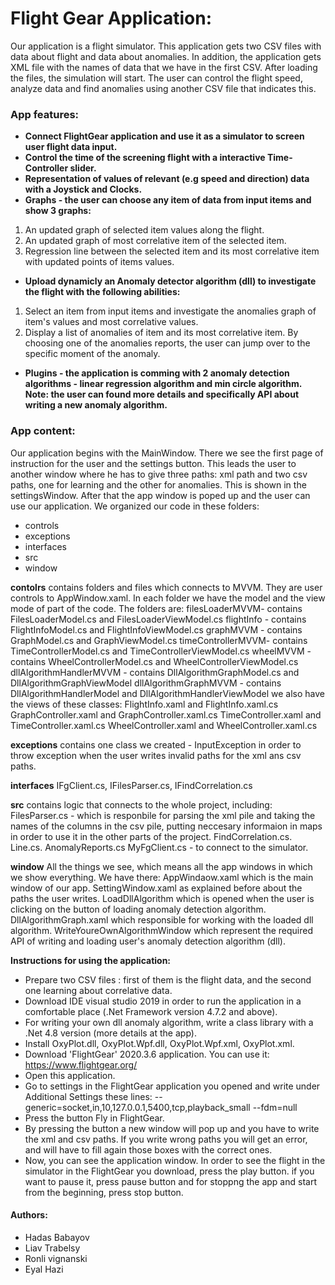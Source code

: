 # Flight Gear Application:

Our application is a flight simulator. This application gets two CSV files with data about flight and data about anomalies. In addition, the application gets XML file with the names of data that we have in the first CSV.
After loading the files, the simulation will start. The user can control the flight speed, analyze data and find anomalies using another CSV file that indicates this.


### App features:
  - **Connect FlightGear application and use it as a simulator to screen user flight data 
  input.**
  - **Control the time of the screening flight with a interactive Time-Controller slider.**
  - **Representation of values of relevant (e.g speed and direction) data with a Joystick and Clocks.**
  - **Graphs - the user can choose any item of data from input items and show 3 graphs:** 
  1) An updated graph of selected item values along the flight.
  2) An updated graph of most correlative item of the selected item.
  3) Regression line between the selected item and its most correlative item
     with updated points of items values.
  

  - **Upload dynamicly an Anomaly detector algorithm (dll) to investigate
    the flight with the following abilities:**
  1) Select an item from input items and investigate the anomalies graph of 
     item's values and most correlative values.
  2) Display a list of anomalies of item and its most correlative item.
     By choosing one of the anomalies reports, the user can jump over to the   
     specific moment of the anomaly.
     	
  - **Plugins - the application is comming with 2 anomaly detection algorithms -
    linear regression algorithm and min circle algorithm. 
    Note: the user can found more details and specifically API
    about writing a new anomaly algorithm.**
  

### App content:
 Our application begins with the MainWindow. There we see the first page of instruction for the user and the settings button. This leads the user to another window where he has to give three paths: xml path and two csv paths, one for learning and the other for anomalies.
 This is shown in the settingsWindow. After that the app window is poped up and the user can use our application.
 We organized our code in these folders:
* controls
* exceptions
* interfaces
* src
* window

**contolrs** 
    contains folders and files which connects to MVVM. They are user controls to AppWindow.xaml. In each folder      we have the model and the view mode of part of the code. The folders are:
	filesLoaderMVVM- contains FilesLoaderModel.cs and FilesLoaderViewModel.cs
	flightInfo - contains FlightInfoModel.cs and FlightInfoViewModel.cs 
	graphMVVM - contains GraphModel.cs and GraphViewModel.cs
	timeControllerMVVM- contains TimeControllerModel.cs and TimeControllerViewModel.cs
	wheelMVVM - contains WheelControllerModel.cs and WheelControllerViewModel.cs
	dllAlgorithmHandlerMVVM - contains DllAlgorithmGraphModel.cs and DllAlgorithmGraphViewModel
	dllAlgorithmGraphMVVM - contains DllAlgorithmHandlerModel and DllAlgorithmHandlerViewModel
        we also have the views of these classes: FlightInfo.xaml and FlightInfo.xaml.cs
	GraphController.xaml and GraphController.xaml.cs
	TimeController.xaml and TimeController.xaml.cs
	WheelController.xaml and  WheelController.xaml.cs

**exceptions** 
contains one class we created - InputException in order to throw exception when the user writes invalid paths for the xml ans csv paths.

**interfaces** 
IFgClient.cs, IFilesParser.cs, IFindCorrelation.cs

**src**
    contains logic that connects to the whole project, including:
    FilesParser.cs - which is responbile for parsing the xml pile and taking the names of the columns in the csv pile, putting neccesary informaion in maps in order to use it in the other parts of the project.
    FindCorrelation.cs.
    Line.cs.
    AnomalyReports.cs
    MyFgClient.cs - to connect to the simulator.

**window**
    All the things we see, which means all the app windows in which we show everything.
    We have there: AppWindaow.xaml which is the main window of our app.
    SettingWindow.xaml as explained before about the paths the user writes.
    LoadDllAlgorithm which is opened when the user is clicking on the button of loading anomaly detection algorithm.
    DllAlgorithmGraph.xaml which responsible for working with the loaded dll algorithm.
    WriteYoureOwnAlgorithmWindow which represent the required API of writing and loading user's anomaly detection algorithm (dll).

		        



**Instructions for using the application:**
- Prepare two CSV files : first of them is the flight data, and the second one learning about correlative data.
- Download IDE visual studio 2019 in order to run the application in a comfortable place (.Net Framework version 4.7.2 and above).
- For writing your own dll anomaly algorithm, write a class library with a .Net 4.8 version (more details at the app).
- Install OxyPlot.dll, OxyPlot.Wpf.dll, OxyPlot.Wpf.xml, OxyPlot.xml. 
- Download 'FlightGear' 2020.3.6 application. You can use it: https://www.flightgear.org/
- Open this application.
- Go to settings in the FlightGear application you opened and write under Additional Settings these lines:
  --generic=socket,in,10,127.0.0.1,5400,tcp,playback_small
  --fdm=null
- Press the button Fly in FlightGear.
- By pressing the button a new window will pop up and you have to write the xml and csv paths. If you write wrong paths you will get an error, and will have to fill again those boxes with the correct ones.
- Now, you can see the application window. In order to see the flight in the simulator in the FlightGear you download, press the play button. if you want to pause it, press pause button and for stoppng the app and start from the beginning, press stop button.

#### Authors:
* Hadas Babayov
* Liav Trabelsy
* Ronli vignanski
* Eyal Hazi




